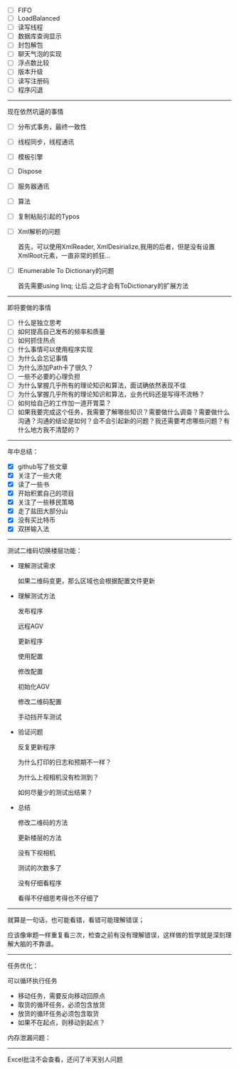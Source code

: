 - [ ] FIFO
- [ ] LoadBalanced
- [ ] 读写线程
- [ ] 数据库查询显示
- [ ] 封包解包
- [ ] 聊天气泡的实现
- [ ] 浮点数比较
- [ ] 版本升级
- [ ] 读写注册码
- [ ] 程序闪退

------

现在依然坑逼的事情

- [ ] 分布式事务，最终一致性

- [ ] 线程同步，线程通讯

- [ ] 模板引擎

- [ ] Dispose

- [ ] 服务器通讯

- [ ] 算法

- [ ] 复制粘贴引起的Typos

- [ ] Xml解析的问题

  首先，可以使用XmlReader, XmlDesirialize,我用的后者，但是没有设置XmlRoot元素，一直非常的抓狂...

- [ ] IEnumerable To Dictionary的问题

  首先需要using linq; 让后.之后才会有ToDictionary的扩展方法

-----

即将要做的事情

- [ ] 什么是独立思考
- [ ] 如何提高自己发布的频率和质量
- [ ] 如何抓住热点
- [ ] 什么事情可以使用程序实现
- [ ] 为什么会忘记事情
- [ ] 为什么添加Path卡了很久？
- [ ] 一些不必要的心理负担
- [ ] 为什么掌握几乎所有的理论知识和算法，面试确依然表现不佳
- [ ] 为什么掌握几乎所有的理论知识和算法，业务代码还是写得不流畅？
- [ ] 如何给自己的工作加一道开胃菜？
- [ ] 如果我要完成这个任务，我需要了解哪些知识？需要做什么调查？需要做什么沟通？沟通的结论是如何？会不会引起新的问题？我还需要考虑哪些问题？有什么地方我不清楚的？

----

年中总结：

- [x] github写了些文章
- [x] 关注了一些大佬
- [x] 读了一些书
- [x] 开始积累自己的项目
- [x] 关注了一些移民策略
- [x] 走了盐田大部分山
- [x] 没有买比特币
- [x] 双拼输入法

-----

测试二维码切换楼层功能：

- 理解测试需求

  如果二维码变更，那么区域也会根据配置文件更新

- 理解测试方法

  发布程序

  远程AGV

  更新程序

  使用配置

  修改配置

  初始化AGV

  修改二维码配置

  手动挡开车测试

- 验证问题

  反复更新程序

  为什么打印的日志和预期不一样？

  为什么上视相机没有检测到？

  如何尽量少的测试出结果？

- 总结

  修改二维码的方法

  更新楼层的方法

  没有下视相机

  测试的次数多了

  没有仔细看程序

  看得不仔细思考得也不仔细了

-----

就算是一句话，也可能看错，看错可能理解错误；

应该像审题一样重复看三次，检查之前有没有理解错误，这样做的哲学就是深刻理解大脑的不靠谱。

----

任务优化：

可以循环执行任务

- 移动任务，需要反向移动回原点
- 取货的循环任务，必须包含放货
- 放货的循环任务必须包含取货
- 如果不在起点，则移动到起点？

内存泄漏问题：

-----

Excel批注不会查看，还问了半天别人问题


